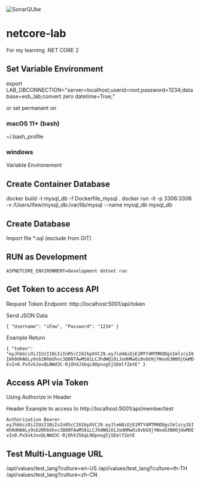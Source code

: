 ![SonarQUbe](https://sonarcloud.io/api/project_badges/measure?project=netcore-lab&metric=alert_status)

# netcore-lab

For my learning .NET CORE 2

## Set Variable Environment
export LAB_DBCONNECTION="server=localhost;userid=root;password=1234;database=esb_lab;convert zero datetime=True;"

or set permanant on
### macOS 11+ (bash)
~/.bash_profile
### windows
Variable Environement

## Create Container Database
docker build -t mysql_db -f Dockerfile_mysql .
docker run -it -p 3306:3306 -v /Users/ifew/mysql_db:/var/lib/mysql --name mysql_db mysql_db

## Create Database
Import file *.sql (exclude from GIT)

## RUN as Development
``ASPNETCORE_ENVIRONMENT=Development dotnet run``

## Get Token to access API
Request Token Endpoint: http://localhost:5001/api/token

Send JSON Data

``
{
	"Username": "iFew",
	"Password": "1234"
}
``

Example Return

``
{
    "token": "eyJhbGciOiJIUzI1NiIsInR5cCI6IkpXVCJ9.eyJleHAiOjE1MTY4MTM0ODgsImlzcyI6Imh0dHA6Ly9sb2NhbGhvc3Q6NTAwMS8iLCJhdWQiOiJodHRwOi8vbG9jYWxob3N0OjUwMDEvIn0.Px5vkJovQLNWd3C-RjOhXJSbqL9Opnxg5jSEmlfZetE"
}
``

## Access API via Token
Using Authorize in Header

Header Example to access to http://localhost:5001/api/member/test

``
Authorization Bearer eyJhbGciOiJIUzI1NiIsInR5cCI6IkpXVCJ9.eyJleHAiOjE1MTY4MTM0ODgsImlzcyI6Imh0dHA6Ly9sb2NhbGhvc3Q6NTAwMS8iLCJhdWQiOiJodHRwOi8vbG9jYWxob3N0OjUwMDEvIn0.Px5vkJovQLNWd3C-RjOhXJSbqL9Opnxg5jSEmlfZetE
``


## Test Multi-Language URL
/api/values/test_lang?culture=en-US
/api/values/test_lang?culture=th-TH
/api/values/test_lang?culture=zh-CN